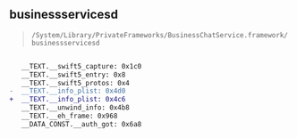 ## businessservicesd

> `/System/Library/PrivateFrameworks/BusinessChatService.framework/businessservicesd`

```diff

   __TEXT.__swift5_capture: 0x1c0
   __TEXT.__swift5_entry: 0x8
   __TEXT.__swift5_protos: 0x4
-  __TEXT.__info_plist: 0x4d0
+  __TEXT.__info_plist: 0x4c6
   __TEXT.__unwind_info: 0x4b8
   __TEXT.__eh_frame: 0x968
   __DATA_CONST.__auth_got: 0x6a8

```
